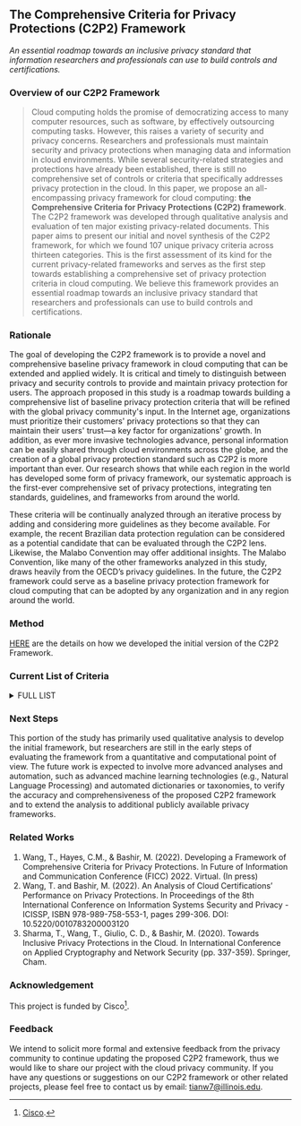 ## The Comprehensive Criteria for Privacy Protections (C2P2) Framework
*An essential roadmap towards an inclusive privacy standard that information researchers and professionals can use to build controls and certifications.*


### Overview of our C2P2 Framework

> Cloud computing holds the promise of democratizing access to many computer resources, such as software, by effectively outsourcing computing tasks. However, this raises a variety of security and privacy concerns. Researchers and professionals must maintain security and privacy protections when managing data and information in cloud environments. While several security-related strategies and protections have already been established, there is still no comprehensive set of controls or criteria that specifically addresses privacy protection in the cloud. In this paper, we propose an all-encompassing privacy framework for cloud computing: **the Comprehensive Criteria for Privacy Protections (C2P2) framework**. The C2P2 framework was developed through qualitative analysis and evaluation of ten major existing privacy-related documents. This paper aims to present our initial and novel synthesis of the C2P2 framework, for which we found 107 unique privacy criteria across thirteen categories. This is the first assessment of its kind for the current privacy-related frameworks and serves as the first step towards establishing a comprehensive set of privacy protection criteria in cloud computing. We believe this framework provides an essential roadmap towards an inclusive privacy standard that researchers and professionals can use to build controls and certifications.



### Rationale

The goal of developing the C2P2 framework is to provide a novel and comprehensive baseline privacy framework in cloud computing that can be extended and applied widely. It is critical and timely to distinguish between privacy and security controls to provide and maintain privacy protection for users. The approach proposed in this study is a roadmap towards building a comprehensive list of baseline privacy protection criteria that will be refined with the global privacy community's input. In the Internet age, organizations must prioritize their customers' privacy protections so that they can maintain their users' trust—a key factor for organizations' growth. In addition, as ever more invasive technologies advance, personal information can be easily shared through cloud environments across the globe, and the creation of a global privacy protection standard such as C2P2 is more important than ever. Our research shows that while each region in the world has developed some form of privacy framework, our systematic approach is the first-ever comprehensive set of privacy protections, integrating ten standards, guidelines, and frameworks from around the world.

These criteria will be continually analyzed through an iterative process by adding and considering more guidelines as they become available. For example, the recent Brazilian data protection regulation can be considered as a potential candidate that can be evaluated through the C2P2 lens. Likewise, the Malabo Convention may offer additional insights. The Malabo Convention, like many of the other frameworks analyzed in this study, draws heavily from the OECD’s privacy guidelines. In the future, the C2P2 framework could serve as a baseline privacy protection framework for cloud computing that can be adopted by any organization and in any region around the world.

### Method

[HERE](https://tianwang0712.github.io/The-C2P2-Framework/method) are the details on how we developed the initial version of the C2P2 Framework.


### Current List of Criteria

<details><summary>FULL LIST</summary>
<p>

| No. | Criteria Name	| Origin	| Definition (from origin source) |
| --- | --- | --- | --- |
| 1 	| Access 	| GDPR 	| Data subject shall have the right to obtain from the controller confirmation as to whether or not personal data concerning him or her are being processed, and, where that is the case, access to the personal data |
| 2 	| Access and accuracy 	| FIPPs 	|  It refers to an individual's ability both to access data about him or herself -- i.e., to view the data in an entity's files -- and to contest that data's accuracy and completeness. |
| 3	| Access and Correction 	| APEC 	| Individuals should be able to challenge the accuracy of information relating to them and, if possible and as appropriate, have the information rectified, completed, amended or deleted. |
| 4	| access to personal information 	| Australia's Privacy Act 1988  	| the entity must, on request by the individual, give the individual access to the information. |
| 5	| Accessible 	| CCPA 	| a business shall, in a form that is reasonably accessible to consumers… |
| 6	| Accountability 	| FIPPs 	| Agency personnel and contractors are accountable for complying with measures implementing the FIPPs, for providing training to all employees and contractors who use PII, and for auditing the actual use and storage of PII. |
| 7	| Accountable cross border Data collection 	| South Asia Pacific Data Protection 	| A voluntary, principles based privacy code of conduct for data controllers in participating APEC member economies, based on the nine APEC Privacy Principles developed in the APEC Privacy Framework.|
| 8	| Accountable cross-border transfers 	| South Asia Pacific Data Protection 	| A voluntary, principles based privacy code of conduct for data controllers in participating APEC member economies, based on the nine APEC Privacy Principles developed in the APEC Privacy Framework. |
| 9	| Accuracy 	| GDPR 	| accurate and, where necessary, kept up to date; every reasonable step must be taken to ensure that personal data that are inaccurate, having regard to the purposes for which they are processed, are erased or rectified without delay |
| 10	| Adoption, use or disclosure of government related identifiers 	| Australia's Privacy Act 1988  	| lets personal information be passed on from an old to a new partnership. However, in using or holding the information, they must comply with the Australian Privacy Principles and a registered APP code that binds them. For example, the new partnership’s use of personal information collected from the old partnership may constitute an interference with privacy if it breaches Australian Privacy Principle 6. |
| 11	| Anonymity and pseudonymity 	| Australia's Privacy Act 1988  	| Individuals must have the option of not identifying themselves, or of using a pseudonym, when dealing with an APP entity in relation to a particular matte |
| 12	| Appropriate safeguards 	| GDPR 	| Such appropriate safeguards may consist of making use of binding corporate rules, standard data protection clauses adopted by the Commission or a supervisory authority. ...should ensure compliance with data protection requirements and the rights of the data subjects appropriate to processing within the Union... |
| 13	| Audit Planning — AAC-01 	| CSA CCM 	| Audit plans shall be developed and maintained to address business process disruptions. Auditing plans shall focus on reviewing the effectiveness of the implementation of security operations. All audit activities must be agreed upon prior to executing any audits. |
| 14	| Awareness and Training (GV.AT-P) 	| NIST 2020 	| The organization’s workforce and third parties engaged in data processing are provided privacy awareness education and are trained to perform their privacy-related duties and responsibilities consistent with related policies, processes, procedures, and agreements and organizational privacy values. |
| 15	| Business Continuity Planning— BCR-01 	| CSA CCM 	| A consistent unified framework for business continuity planning and plan development shall be established, documented, and adopted to ensure all business continuity plans are consistent in addressing priorities for testing, maintenance, and information security requirements.  |
| 16	| Business Continuity Testing— BCR-02 	| CSA CCM 	| Business continuity and security incident response plans shall be subject to testing at planned intervals or upon significant organizational or environmental changes. Incident response plans shall involve impacted customers (tenant) and other business relationships that represent critical intra-supply chain business process dependencies. |
| 17	| Business Environment (ID.BE-P) 	| NIST 2020 	| The organization’s mission, objectives, stakeholders, and activities are understood and prioritized; this information is used to inform privacy roles, responsibilities, and risk management decisions. |
| 18	| Change Control & Configuration Management Quality Testing—CCC-03 	| CSA CCM 	| Organization shall follow a defined quality change control and testing process (e.g., ITIL Service Management) with established baselines, testing, and release standards that focus on system availability, confidentiality, and integrity of systems and services. |
| 19	| Choice 	| APEC 	| Where appropriate, individuals should be provided with clear, prominent, easily understandable, accessible and affordable mechanisms to exercise choice in relation to the collection, use and disclosure of their personal information.  |
| 20	| Choice, consent and control 	| FIPPs 	| choice means giving consumers options as to how any personal information collected from them may be used.  |
| 21	| Collection 	| CCPA 	| buying, renting, gathering, obtaining, receiving, or accessing any personal information pertaining to a consumer by any means. This includes receiving information from the consumer, either actively or passively, or by observing the consumer’s behavior. |
| 22	| Collection Limitation 	| APEC 	| The collection of personal information should be limited to information that is relevant to the purposes of collection and any such information should be obtained by lawful and fair means, and where appropriate, with notice to, or consent of, the individual concerned. |
| 23	| Communication Policies, Processes, and Procedures (CM.PO-P)  	| NIST 2020 	| Policies, processes, and procedures are maintained and used to increase transparency of the organization’s data processing practices (e.g., purpose, scope, roles and responsibilities in the data processing ecosystem, and management commitment) and associated privacy risks. |
| 24	| Compliance 	| South Asia Pacific Data Protection 	| N/A |
| 25	| Compliance Regulatory 	| Australia's Privacy Act 1988  	| This principles enable the entity to deal with inquiries or complaints from individuals about the entity’s compliance with the Australian Privacy Principles or such a code. |
| 26	| Conditions for Consent 	| GDPR 	| Where processing is based on consent, the controller shall be able to demonstrate that the data subject has consented to processing of his or her personal data… |
| 27	| Consumer complaints 	| FTC 	| a statement as to the economic effect of the rule, taking into account the effect on small business and consumers. |
| 28	| Contingency plan for security incidents 	| South Asia Pacific Data Protection 	| obligations falling directly on data processors, including an obligation to implememnt appropriate security measures and notify data controllers of breach incidents. |
| 29	| correction of personal information 	| Australia's Privacy Act 1988  	| entity must ensure that the information is accurate, up_to_date, complete, relevant and not misleading. |
| 30	| Critical infrastructure Safeguard 	| South Asia Pacific Data Protection 	| Owners of CII are required to take certain protective measures and comply with reporting requirements, and are ultimately responsible for the security of their CII |
| 31	| cross_border disclosure of personal information 	| Australia's Privacy Act 1988  	| the entity must take such steps as are reasonable in the circumstances to ensure that the overseas recipient does not breach the Australian Privacy Principles  |
| 32	| Customer Access Requirements — AIS-02 	| CSA CCM 	| Prior to granting customers access to data, assets, and information systems, identified security, contractual, and regulatory requirements for customer access shall be addressed. |
| 33	| Data Action Mapping 	| NIST SP 800-53 Rev. 5 	|  Data actions are system operations that process personally identifiable information.The processing of such information encompasses the full information life cycle which includes collection, generation, transformation, use, disclosure, retention, and disposal.  |
| 34	| Data breach management 	| South Asia Pacific Data Protection 	| to protect high profile data security breaches and revelations of unlawful sales of personal data in Japan |
| 35	| Data deletion 	| GDPR 	| the processor, at the choice of the controller, deletes or returns all the personal data to the controller after the end of the provision of services relating to processing, and deletes existing copies unless Union or Member State law requires storage of the personal data |
| 36	| Data Governance Body (integrity, policies) 	| NIST SP 800-53 Rev. 5 	|  help ensure that the organization has coherent policies and the ability to balance the utility of data with security and privacy requirements. The Data Governance Body establishes policies, procedures, and standards that facilitate data governance. |
| 37	| Data Integrity — AIS-03  	| CSA CCM 	| Data input and output integrity routines (i.e., reconciliation and edit checks) shall be implemented for application interfaces and databases to prevent manual or systematic processing errors, corruption of data, or misuse. |
| 38	| Data Inventory / Flows—DSI-02 	| CSA CCM 	| Policies and procedures shall be established, and supporting business processes and technical measures implemented, to inventory, document, and maintain data flows for data that is resident (permanently or temporarily) within the service's geographically distributed (physical and virtual) applications and infrastructure network and systems components and/or shared with other third parties to ascertain any regulatory, statutory, or supply chain agreement (SLA) compliance impact, and to address any other business risks associated with the data. |
| 39	| Data Localization 	| South Asia Pacific Data Protection 	| To tackle the data collection and cross-border transfers in case of multinational companies. |
| 40	| Data Maintenance and Retention 	| South Asia Pacific Data Protection 	| generally consent-based, a key consideration is what procedures are in place to ensure that requests from data subjects that processing cease are appropriately addressed for data maintenance and retention |
| 41	| Data minimisation 	| GDPR 	| adequate, relevant and limited to what is necessary in relation to the purposes for which they are processed |
| 42	| Data processing 	| GDPR 	| Any processing of personal data should be lawful and fair. It should be transparent to natural persons that personal data concerning them are collected, used, consulted or otherwise processed and to what extent the personal data are or will be processed... |
| 43	| Data Processing Awareness (CM.AW-P)  	| NIST 2020 	| Individuals and organizations have reliable knowledge about data processing practices and associated privacy risks, and effective mechanisms are used and maintained to increase predictability consistent with the organization’s risk strategy to protect individuals’ privacy |
| 44	| Data Processing Ecosystem Risk Management (ID.DE-P):  	| NIST 2020 	| The organization’s priorities, constraints, risk tolerance, and assumptions are established and used to support risk decisions associated with managing privacy risk and third parties within the data processing ecosystem.  |
| 45	| Data Processing Management (CT.DM-P) 	| NIST 2020 	| Data are managed consistent with the organization’s risk strategy to protect individuals’ privacy, increase manageability, and enable the implementation of privacy principles (e.g., individual participation, data quality, data minimization). |
| 46	| Data Processing Policies, Processes, and Procedures (CT.PO-P)  	| NIST 2020 	| Policies, processes, and procedures are maintained and used to manage data processing (e.g., purpose, scope, roles and responsibilities in the data processing ecosystem, and management commitment) consistent with the organization’s risk strategy to protect individuals’ privacy. |
| 47	| Data Protection Policies, Processes, and Procedures (PR.PO-P)  	| NIST 2020 	| Security and privacy policies (e.g., purpose, scope, roles and responsibilities in the data processing ecosystem, and management commitment), processes, and procedures are maintained and used to manage the protection of data. |
| 48	| Data protection practices 	| South Asia Pacific Data Protection 	| forinternal stakeholders to understand and administer,including policies and procedures dealing with: |
| 49	| Data Security 	| Australia's Privacy Act 1988  	| the entity must take such steps as are reasonable in the circumstances to protect the information: from misuse, interference and loss; and from unauthorised access, modification or disclosure. |
| 50	| Data Security (PR.DS-P)  	| NIST 2020 	| Data are managed consistent with the organization’s risk strategy to protect individuals’ privacy and maintain data confidentiality, integrity, and availability. |
| 51	| Data Security / Integrity —AIS-04 	| CSA CCM 	| Policies and procedures shall be established and maintained in support of data security to include (confidentiality, integrity, and availability) across multiple system interfaces, jurisdictions, and business functions to prevent improper disclosure, alteration, or destruction. |
| 52	| Deidentified 	| CCPA 	| information that cannot reasonably identify, relate to, describe, be capable of being associated with, or be linked, directly or indirectly, to a particular consumer |
| 53	| Disassociated Processing (CT.DP-P) 	| NIST 2020 	| Data processing solutions increase disassociability consistent with the organization’s risk strategy to protect individuals’ privacy and enable implementation of privacy principles (e.g., data minimization). |
| 54	| Encryption in transmission of sensitive personal data 	| South Asia Pacific Data Protection 	| Data that has been anonymised or aggregated for profiling or analytics purposes and encrypted when during transmission profiling or analytics purposes and encrypted when during transmission |
| 55	| Governance Policies, Processes, and Procedures (GV.PO-P)  	| NIST 2020 	| The policies, processes, and procedures to manage and monitor the organization’s regulatory, legal, risk, environmental, and operational requirements are understood and inform the management of privacy risk. |
| 56	| Identity Management, Authentication, and Access Control (PR.AC-P)  	| NIST 2020 	| Access to data and devices is limited to authorized individuals, processes, and devices, and is managed consistent with the assessed risk of unauthorized access. |
| 57	| Impact Analysis—BCR-09 	| CSA CCM 	| There shall be a defined and documented method for determining the impact of any disruption to the organization (cloud provider, cloud consumer) that must incorporate the following: Identify critical products and services ...|
| 58	| Implied/Explicit consent  	| South Asia Pacific Data Protection 	| consent requirements on data controllers prior to processing personal data|
| 59	| Independent Audits —AAC-02 	| CSA CCM 	| Independent reviews and assessments shall be performed at least annually to ensure that the organization addresses nonconformities of established policies, standards, procedures, and compliance obligations. |
| 60	| Individual’s consent  	| Australia's Privacy Act 1988  	|  individual must expressly consent to the disclosure of the information to the provider for different purposes, like, credit, health insurance |
| 61	| Information obligation 	| GDPR 	| ...the data subject should be informed of the existence of the processing operation and its purposes. |
| 62	| Information System Regulatory Mapping— AAC-03 	| CSA CCM 	| Organizations shall create and maintain a control framework which captures standards, regulatory, legal, and statutory requirements relevant for their business needs. The control framework shall be reviewed at least annually to ensure changes that could affect the business processes are reflected. |
| 63	| Integrity and confidentiality 	| GDPR 	| ...processed in a manner that ensures appropriate security of the personal data, including protection against unauthorised or unlawful processing and against accidental loss, destruction or damage, using appropriate technical or organisational measures |
| 64	| Integrity of Personal Information 	| APEC 	| Personal information should be accurate, complete and kept up-to-date to the extent necessary for the purposes of use. |
| 65	| Inventory and Mapping (ID.IM-P) 	| NIST 2020 	| Data processing by systems, products, or services is understood and informs the management of privacy risk. |
| 66	| Limiting use – disclosure and retention 	| FIPPS 	| PII should not be disclosed, made available, or otherwise used for purposes other than those specified except (a) with the consent of the individual or (b) by the authority of law.|
| 67	| Mapping Data Transfers 	| South Asia Pacific Data Protection 	| to understand where personal data is being transferred to from its points of collection, both in terms of transfers to entities within the wider business group and transfers to unrelated third parties|
| 68	| Minimization of PII use in testing, training and research 	| NIST SP 800-53 Rev. 5 	| Develop, document, and implement policies and procedures that address the use of personally identifiable information for internal testing, training, and research; Limit or minimize the amount of personally identifiable information used for internal testing, training, and research purposes; |
| 69	| Monitoring and Review (GV.MT-P)  	| NIST 2020 	| The policies, processes, and procedures for ongoing review of the organization’s privacy posture are understood and inform the management of privacy risk. |
| 70	| Non-Production Data—DSI-05 	| CSA CCM 	| Production data shall not be replicated or used in non-production environments. Any use of customer data in non-production environments requires explicit, documented approval from all customers whose data is affected, and must comply with all legal and regulatory requirements for scrubbing of sensitive data elements. |
| 71	| Notice 	| APEC 	| Personal information controllers should provide clear and easily accessible statements about their practices and policies with respect to personal information |
| 72	| Notice, openness and transparency 	| FIPPs 	| Consumers should be given notice of an entity's information practices before any personal information is collected from them. |
| 73	| notification of the collection of personal information 	| Australia's Privacy Act 1988  	| to notify or otherwise ensure that the individual is aware of any such matters of information collection. |
| 74	| Open and transparent management of personal 	| Australia's Privacy Act 1988  	| to consider the privacy of personal information, including ensuring that APP entities manage personal information in an open and transparent way. |
| 75	| Opt-in or opt-out consents 	| South Asia Pacific Data Protection 	| notice and consent to individuals |
| 76	| Ownership / Stewardship—DSI-06 	| CSA CCM 	| All data shall be designated with stewardship, with assigned responsibilities defined, documented, and communicated. |
| 77	| Personal Data Audit 	| South Asia Pacific Data Protection 	| developing an effective compliance plan is to understand what personal data the business uses. |
| 78	| Policy and Procedure 	| NIST SP 800-53 Rev. 5 	| Addresses purpose, scope, roles, responsibilities, management commitment, coordination among organizational entities, and compliance; and Is consistent with applicable laws, executive orders, directives, regulations, policies, standards, and guidelines; and |
| 79	| Prevent Harm 	| APEC 	| Recognizing the interests of the individual to legitimate expectations of privacy, personal information protection should be designed to prevent the misuse of such information.  |
| 80	| Privacy Reporting (responsibility) 	| NIST SP 800-53 Rev. 5 	| OMB, Congress, and other oversight bodies to demonstrate accountability with statutory, regulatory, and policy privacy mandates; and |
| 81	| Protection for voluntary provision of information 	| FTC 	| to any Federal agency for providing such material or for any failure to comply with any obligation the entity may have to notify a Federal agency prior to providing such material to the Commission. |
| 82	| Protective Technology (PR.PT-P) 	| NIST 2020 	| Technical security solutions are managed to ensure the security and resilience of systems/products/services and associated data, consistent with related policies, processes, procedures, and agreements. |
| 83	| Public awareness of data protection risks 	| South Asia Pacific Data Protection 	| dedicated data protection authorities and greater awareness by strong government support |
| 84	| Purpose 	| FIPPs 	| Agencies should specifically articulate the authority that permits the collection of Personally Identifiable Information (PII). The purpose(s) for which PII is collected should be specified at the time of data collection.  |
| 85	| Purpose limitation 	| GDPR 	| ...collected for specified, explicit and legitimate purposes and not further processed in a manner that is incompatible with those purposes; further processing for archiving purposes in the public interest, scientific or historical research purposes or statistical purposes shall not be considered to be incompatible with the initial purposes |
| 86	| Purpose of Holding Data 	| South Asia Pacific Data Protection 	| data controllers require to give notice prior to processing personal data, including the purpose of holding |
| 87	| Purposes for Processing data 	| South Asia Pacific Data Protection 	| data controllers require to give notice prior to processing personal data, including the purpose of processing|
| 88	| re-identifying risk assessment 	| South Asia Pacific Data Protection 	| establish internal and external rules for managing “reidentification risk: i.e., the risk that the data is processed in such a way as to enable the identificantion of anonymous data subjects.|
| 89	| Requirements for consent 	| GDPR 	| ...For consent to be informed, the data subject should be aware at least of the identity of the controller and the purposes of the processing for which the personal data are intended… |
| 90	| Resolution and disclosure of new partnership 	| Australia's Privacy Act 1988  	| he entity must take such steps as are reasonable in the circumstances to ensure that the overseas recipient does not breach the Australian Privacy Principles  |
| 91	| Responsibility of the controller 	| GDPR 	| Taking into account the nature, scope, context and purposes of processing as well as the risks of varying likelihood and severity for the rights and freedoms of natural persons, the controller shall implement appropriate technical and organisational measures to ensure and to be able to demonstrate that processing is performed in accordance with this Regulation... |
| 92	| Retention Policy 	| CSA CCM 	| Policies and procedures shall be established, and supporting business processes and technical measures implemented, for defining and adhering to the retention period of any critical asset as per established policies and procedures, as well as applicable legal, statutory, or regulatory compliance obligations. Backup and recovery measures shall be incorporated as part of business continuity planning and tested accordingly for effectiveness. |
| 93	| Right to erasure (to be forgotten) 	| GDPR 	| The data subject shall have the right to obtain from the controller the erasure of personal data concerning him or her without undue delay with certain conditions… |
| 94	| Risk Assessment (ID.RA-P) 	| NIST 2020 	| The organization understands the privacy risks to individuals and how such privacy risks may create follow-on impacts on organizational operations, including mission, functions, other risk management priorities (e.g., compliance, financial), reputation, workforce, and culture. |
| 95	| Risk Management Strategy (GV.RM-P)  	| NIST 2020 	| The organization’s priorities, constraints, risk tolerances, and assumptions are established and used to support operational risk decisions. |
| 96	| Scope/minimisation 	| FIPPs 	| PII should be collected only if the data is directly relevant and necessary to accomplish the specified purpose. PII should be obtained by lawful and fair means and retained only as long as is necessary to fulfill the specified purpose. |
| 97	| Secure Disposal—DSI-07 	| CSA CCM 	| Policies and procedures shall be established with supporting business processes and technical measures implemented for the secure disposal and complete removal of data from all storage media, ensuring data is not recoverable by any computer forensic means. |
| 98	| Security of processing 	| GDPR 	| the controller and the processor shall implement appropriate technical and organisational measures to ensure a level of security appropriate to the risk, including inter alia as appropriate |
| 99	| Security/safeguards 	| FIPPs 	| Agencies should institute reasonable security safeguards to protect PII against loss, unauthorized access, destruction, misuse, modification, or disclosure. |
| 100	| Storage limitation 	| GDPR 	| kept in a form which permits identification of data subjects for no longer than is necessary for the purposes for which the personal data are processed… |
| 101	| Technology regulation and accountability 	| South Asia Pacific Data Protection 	| Telecommunications and online service providers could now be liable to pay punitive damages, forfeit profits resulting from the breach, and, where the breach involves a prohibited overseas data transfer, pay a fine of up to 3% of revenue relating to the transfer.|
| 102	| Transfer subject to appropriate safeguards 	| GDPR 	| a controller or processor may transfer personal data to a third country or an international organisation only if the controller or processor has provided appropriate safeguards |
| 103	| Transparent information 	| GDPR 	| ...any information … relating to processing to the data subject in a concise, transparent, intelligible and easily accessible form, using clear and plain language. |
| 104	| Unauthorized Persons Entry—DCS-08 	| CSA CCM 	| Ingress and egress points such as service areas and other points where unauthorized personnel may enter the premises shall be monitored, controlled and, if possible, isolated from data storage and processing facilities to prevent unauthorized data corruption, compromise, and loss. |
| 105	| Use of Personal Information 	| CCPA 	| ...the use of personal information shall be reasonably necessary and proportionate to achieve the operational purpose for which the personal information was collected or processed or for another operational purpose that is compatible with the context in which the personal information was collected. |
| 106	| use or disclosure of personal information 	| Australia's Privacy Act 1988  	| entity holds personal information about an individual that was collected for a particular purpose (the primary purpose), the entity must not use or disclose the information for another purpose  |
| 107	| User Access—DCS-09 	| CSA CCM 	| Physical access to information assets and functions by users and support personnel shall be restricted. |


</p>
</details>

### Next Steps

This portion of the study has primarily used qualitative analysis to develop the initial framework, but researchers are still in the early steps of evaluating the framework from a quantitative and computational point of view. The future work is expected to involve more advanced analyses and automation, such as advanced machine learning technologies (e.g., Natural Language Processing) and automated dictionaries or taxonomies, to verify the accuracy and comprehensiveness of the proposed C2P2 framework and to extend the analysis to additional publicly available privacy frameworks. 

### Related Works

1. Wang, T., Hayes, C.M., & Bashir, M. (2022). Developing a Framework of Comprehensive Criteria for Privacy Protections. In Future of Information and Communication Conference (FICC) 2022. Virtual. (In press)
2. Wang, T. and Bashir, M. (2022). An Analysis of Cloud Certifications’ Performance on Privacy Protections. In Proceedings of the 8th International Conference on Information Systems Security and Privacy - ICISSP, ISBN 978-989-758-553-1, pages 299-306. DOI: 10.5220/0010783200003120
3. Sharma, T., Wang, T., Giulio, C. D., & Bashir, M. (2020). Towards Inclusive Privacy Protections in the Cloud. In International Conference on Applied Cryptography and Network Security (pp. 337-359). Springer, Cham.

### Acknowledgement

This project is funded by Cisco[^1].

### Feedback

We intend to solicit more formal and extensive feedback from the privacy community to continue updating the proposed C2P2 framework, thus we would like to share our project with the cloud privacy community. If you have any questions or suggestions on our C2P2 framework or other related projects, please feel free to contact us by email: tianw7@illinois.edu.

[^1]: [Cisco](https://www.cisco.com/c/en/us/index.html).
